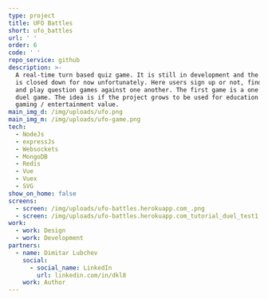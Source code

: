 ```yaml
---
type: project
title: UFO Battles
short: ufo_battles
url: ' '
order: 6
code: ' '
repo_service: github
description: >-
  A real-time turn based quiz game. It is still in development and the demo site
  is closed down for now unfortunately. Here users sign up or not, find friends
  and play question games against one another. The first game is a one on one
  duel game. The idea is if the project grows to be used for education with its
  gaming / entertainment value.
main_img_d: /img/uploads/ufo.png
main_img_m: /img/uploads/ufo-game.png
tech:
  - NodeJs
  - expressJs
  - Websockets
  - MongoDB
  - Redis
  - Vue
  - Vuex
  - SVG
show_on_home: false
screens:
  - screen: /img/uploads/ufo-battles.herokuapp.com_.png
  - screen: /img/uploads/ufo-battles.herokuapp.com_tutorial_duel_test1.png
work:
  - work: Design
  - work: Development
partners:
  - name: Dimitar Lubchev
    social:
      - social_name: LinkedIn
        url: linkedin.com/in/dkl8
    work: Author
---
```


